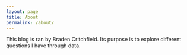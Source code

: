 ```yaml
---
layout: page
title: About
permalink: /about/
---
```


This blog is ran by Braden Critchfield. Its purpose is to explore different questions I have through data.

